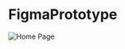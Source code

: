 # FigmaPrototype 

![Home Page](https://github.com/Evgenija2000/FigmaPrototype/assets/82340818/9d6237cb-f3c6-4066-954c-144b6a46cb4e)

